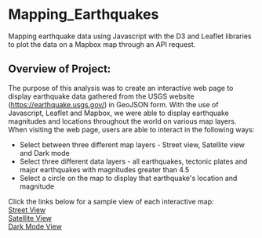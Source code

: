 # Mapping_Earthquakes
Mapping earthquake data using Javascript with the D3 and Leaflet libraries to plot the data on a Mapbox map through an API request.

## Overview of Project:
The purpose of this analysis was to create an interactive web page to display earthquake data gathered from the USGS website (https://earthquake.usgs.gov/) in GeoJSON form. With the use of Javascript, Leaflet and Mapbox, we were able to display earthquake magnitudes and locations throughout the world on various map layers. When visiting the web page, users are able to interact in the following ways:
- Select between three different map layers - Street view, Satellite view and Dark mode
- Select three different data layers - all earthquakes, tectonic plates and major earthquakes with magnitudes greater than 4.5
- Select a circle on the map to display that earthquake's location and magnitude

Click the links below for a sample view of each interactive map: <br>
[Street View](https://github.com/jmueller187/Mapping_Earthquakes/blob/main/Resources/EarthquakeResultsMapStreetsView.png)<br>
[Satellite View](https://github.com/jmueller187/Mapping_Earthquakes/blob/main/Resources/EarthquakeResultsMapSatelliteView.png)<br>
[Dark Mode View](https://github.com/jmueller187/Mapping_Earthquakes/blob/main/Resources/EarthquakeResultsMapDarkModeView.png)<br>
